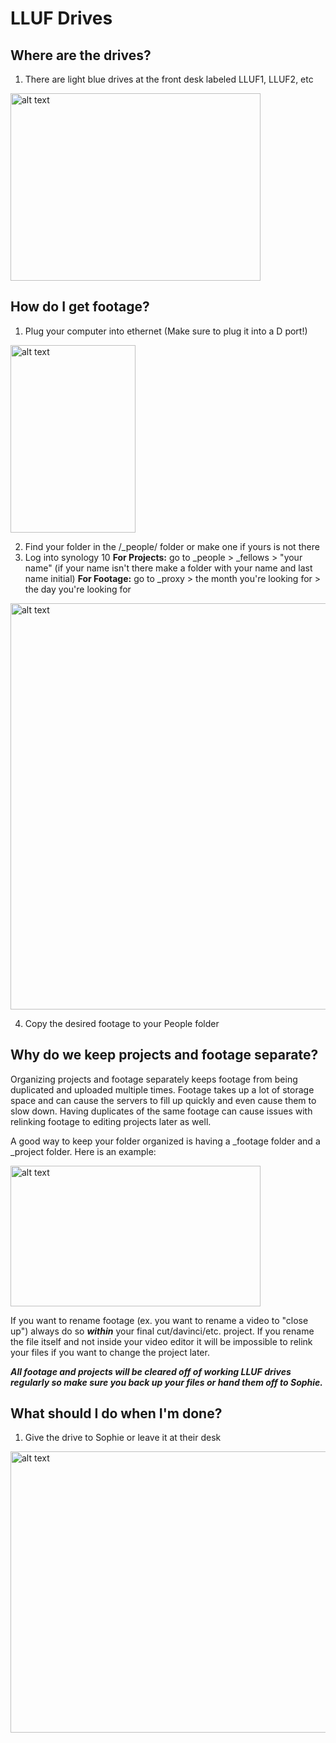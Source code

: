 # LLUF Drives

## Where are the drives?

1. There are light blue drives at the front desk labeled LLUF1, LLUF2, etc 

<img src="https://files.slack.com/files-pri/T0HTW3H0V-F05SALG9Q3E/img_3722.jpg?pub_secret=3bf62f454e" alt="alt text" width="400" height="300">


## How do I get footage?

1. Plug your computer into ethernet (Make sure to plug it into a D port!)

<img src="https://files.slack.com/files-pri/T0HTW3H0V-F05SAR8PMS8/img_3726.jpg?pub_secret=1ebbe7808b" alt="alt text" width="200" height="300">

2. Find your folder in the /_people/ folder or make one if yours is not there
3. Log into synology 10
**For Projects:** go to _people > _fellows > "your name" (if your name isn't there make a folder with your name and last name initial)
**For Footage:** go to _proxy > the month you're looking for > the day you're looking for 
<img src="https://files.slack.com/files-pri/T0HTW3H0V-F05SX57E8N4/screenshot_2023-09-13_at_3.21.36_pm.png?pub_secret=c9854c2af0" alt="alt text" width="800" height="650">

4. Copy the desired footage to your People folder

## Why do we keep projects and footage separate?
Organizing projects and footage separately keeps footage from being duplicated and uploaded multiple times. Footage takes up a lot of storage space and can cause the servers to fill up quickly and even cause them to slow down. Having duplicates of the same footage can cause issues with relinking footage to editing projects later as well. 

A good way to keep your folder organized is having a _footage folder and a _project folder. Here is an example:

<img src="https://files.slack.com/files-pri/T0HTW3H0V-F05SETANCNQ/screenshot_2023-09-14_at_9.46.45_am.png?pub_secret=9264915316" alt="alt text" width="400" height="225">


If you want to rename footage (ex. you want to rename a video to "close up") always do so ***within*** your final cut/davinci/etc. project. If you rename the file itself and not inside your video editor it will be impossible to relink your files if you want to change the project later. 

***All footage and projects will be cleared off of working LLUF drives regularly so make sure you back up your files or hand them off to Sophie.***

## What should I do when I'm done?

1. Give the drive to Sophie or leave it at their desk 
<img src="https://files.slack.com/files-pri/T0HTW3H0V-F05S58PF9EZ/img_3721.jpg?pub_secret=9e50a1a624" alt="alt text" width="600" height="450">
